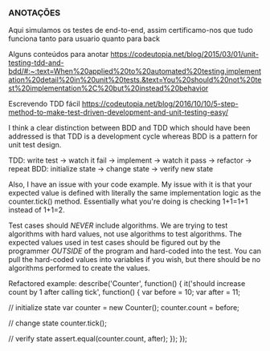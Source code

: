 ### ANOTAÇÕES

Aqui simulamos os testes de end-to-end, assim certificamo-nos que tudo funciona tanto para usuario quanto para back


Alguns conteúdos para anotar
https://codeutopia.net/blog/2015/03/01/unit-testing-tdd-and-bdd/#:~:text=When%20applied%20to%20automated%20testing,implementation%20detail%20in%20unit%20tests.&text=You%20should%20not%20test%20implementation%2C%20but%20instead%20behavior

Escrevendo TDD fácil
https://codeutopia.net/blog/2016/10/10/5-step-method-to-make-test-driven-development-and-unit-testing-easy/


I think a clear distinction between BDD and TDD which should have been addressed is that TDD is a development cycle whereas BDD is a pattern for unit test design.

TDD: write test -> watch it fail -> implement -> watch it pass -> refactor -> repeat
BDD: initialize state -> change state -> verify new state

Also, I have an issue with your code example. My issue with it is that your expected value is defined with literally the same implementation logic as the counter.tick() method. Essentially what you're doing is checking 1+1=1+1 instead of 1+1=2.

Test cases should *NEVER* include algorithms. We are trying to test algorithms with hard values, not use algorithms to test algorithms. The expected values used in test cases should be figured out by the programmer *OUTSIDE* of the program and hard-coded into the test. You can pull the hard-coded values into variables if you wish, but there should be no algorithms performed to create the values.

Refactored example:
describe('Counter', function() {
it('should increase count by 1 after calling tick', function() {
var before = 10;
var after = 11;

// initialize state
var counter = new Counter();
counter.count = before;

// change state
counter.tick();

// verify state
assert.equal(counter.count, after);
});
});
